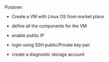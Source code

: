 Purpose:

- Create a VM with Linux OS from market place

- define all the components for the VM

- enable public IP

- login using SSH public/Private key pair

- create a diagnostic storage account
